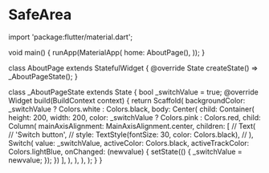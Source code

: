 # SafeArea

import 'package:flutter/material.dart';

void main() {
  runApp(MaterialApp(
    home: AboutPage(),
  ));
}

class AboutPage extends StatefulWidget {
  @override
  State<AboutPage> createState() => _AboutPageState();
}

class _AboutPageState extends State<AboutPage> {
  bool _switchValue = true;
  @override
  Widget build(BuildContext context) {
    return Scaffold(
      backgroundColor: _switchValue ? Colors.white : Colors.black,
      body: Center(
        child: Container(
          height: 200,
          width: 200,
          color: _switchValue ? Colors.pink : Colors.red,
          child: Column(
            mainAxisAlignment: MainAxisAlignment.center,
            children: [
              // Text(
              //   'Switch button',
              //   style: TextStyle(fontSize: 30, color: Colors.black),
              // ),
              Switch(
                  value: _switchValue,
                  activeColor: Colors.black,
                  activeTrackColor: Colors.lightBlue,
                  onChanged: (newvalue) {
                    setState(() {
                      _switchValue = newvalue;
                    });
                  })
            ],
          ),
        ),
      ),
    );
  }
}
